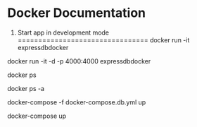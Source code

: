 Docker Documentation
====================

1. Start app in development mode 
================================
docker run -it expressdbdocker

docker run -it -d -p 4000:4000 expressdbdocker

docker ps

docker ps -a

docker-compose -f docker-compose.db.yml up

docker-compose up